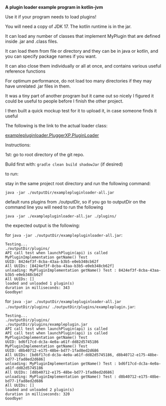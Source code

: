 **A plugin loader example program in kotlin-jvm**

Use it if your program needs to load plugins!

You will need a copy of JDK 17. The kotlin runtime is in the jar.

It can load any number of classes that implement MyPlugin that are defined inside .jar and .class files.

It can load them from file or directory and they can be in java or kotlin, and you can specify package names if you want.

It can also close them individually or all at once, and contains various useful reference functions

For optimum performance, do not load too many directories if they may have unrelated .jar files in them.

It was a tiny part of another program but it came out so nicely I figured it could be useful to people before I finish the other project.

I then built a quick mockup test for it to upload it, in case someone finds it useful

The following is the link to the actual loader class:

[examplepluginloader.PluggerXP.PluginLoader](examplepluginloader/src/main/kotlin/examplepluginloader/PluggerXP/PluginLoader.kt)

Instructions:

1st: go to root directory of the git repo.

Build first with: ```gradle clean build shadowJar``` (if desired)

to run:

stay in the same project root directory and run the following command:

```java -jar ./outputDir/examplepluginloader-all.jar```

default runs plugins from ./outputDir, so if you go to outputDir on the command line you will need to run the following

```java -jar ./examplepluginloader-all.jar ./plugins/```

the expected output is the following:

for ```java -jar ./outputDir/examplepluginloader-all.jar```:
```
Testing...
./outputDir/plugins/
API call test when launchPlugin(api) is called
MyPluginImplementation getName() Test
UUID: 8424ef3f-8cba-43aa-b3b5-e0eb348cb62f
All UUIDs: [8424ef3f-8cba-43aa-b3b5-e0eb348cb62f]
unloading: MyPluginImplementation getName() Test : 8424ef3f-8cba-43aa-b3b5-e0eb348cb62f
All UUIDs: []
loaded and unloaded 1 plugin(s)
duration in milliseconds: 343
Goodbye!
```

for ```java -jar ./outputDir/examplepluginloader-all.jar ./outputDir/plugins/ ./outputDir/plugins/exampleplugin.jar```:
```
Testing...
./outputDir/plugins/
./outputDir/plugins/exampleplugin.jar
API call test when launchPlugin(api) is called
API call test when launchPlugin(api) is called
MyPluginImplementation getName() Test
UUID: bd6f17cd-dc3a-4e0a-a61f-dd82d5745186
MyPluginImplementation getName() Test
UUID: d8b40712-e175-48be-bd77-1fad8ed2d686
All UUIDs: [bd6f17cd-dc3a-4e0a-a61f-dd82d5745186, d8b40712-e175-48be-bd77-1fad8ed2d686]
unloading: MyPluginImplementation getName() Test : bd6f17cd-dc3a-4e0a-a61f-dd82d5745186
All UUIDs: [d8b40712-e175-48be-bd77-1fad8ed2d686]
unloading: MyPluginImplementation getName() Test : d8b40712-e175-48be-bd77-1fad8ed2d686
All UUIDs: []
loaded and unloaded 2 plugin(s)
duration in milliseconds: 320
Goodbye!
```